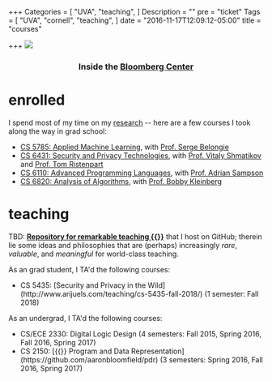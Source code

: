 +++
Categories = [
  "UVA",
  "teaching",
]
Description = ""
pre = "ticket"
Tags = [
  "UVA",
  "cornell",
  "teaching",
]
date = "2016-11-17T12:09:12-05:00"
title = "courses"

+++
<img src="/img/bloomberg.jpg">
### <div style="text-align:center">Inside the [Bloomberg Center](https://tech.cornell.edu/campus/bloomberg-center)</div>


# enrolled
I spend most of my time on my [research](/research/) -- here are a few
courses I took along the way in grad school:

<ul class="ul-interests fa-ul">
<li>
<i class="fa-li fa fa-university"></i>
<a href="https://cornelltech.github.io/cs5785-fall-2018/" target="_blank" rel="noopener">CS 5785: Applied Machine Learning</a>, with 
<a href="https://blogs.cornell.edu/techfaculty/serge-belongie/" target="_blank" rel="noopener">Prof. Serge Belongie</a>
</li>
<li>
<i class="fa-li fa fa-university"></i>
<a href="https://www.cs.cornell.edu/~shmat/courses/cs6431/" target="_blank" rel="noopener">CS 6431: Security and Privacy Technologies</a>, with 
<a href="https://www.cs.cornell.edu/~shmat/" target="_blank" rel="noopener">Prof. Vitaly Shmatikov</a>
and
<a href="https://rist.tech.cornell.edu/" target="_blank" rel="noopener">Prof. Tom Ristenpart</a>
</li>
<li>
<i class="fa-li fa fa-university"></i>
<a href="https://www.cs.cornell.edu/courses/cs6110/2018sp/" target="_blank" rel="noopener">CS 6110: Advanced Programming Languages</a>, with 
<a href="https://www.cs.cornell.edu/~asampson/" target="_blank" rel="noopener">Prof. Adrian
Sampson</a>
</li>
<li>
<i class="fa-li fa fa-university"></i>
<a href="https://www.cs.cornell.edu/courses/cs6820/2017fa/" target="_blank" rel="noopener">CS 6820: Analysis of Algorithms</a>, with 
<a href="https://www.cs.cornell.edu/~rdk/" target="_blank" rel="noopener">Prof. Bobby Kleinberg</a>
</li>
</ul>

# teaching
TBD: [**Repository for remarkable
teaching {{<fa github>}}**](https://github.com/havron/teaching) that I host on
GitHub; therein lie some ideas and philosophies that are (perhaps)
increasingly *rare*, *valuable*, and *meaningful* for world-class teaching.

As an grad student, I TA'd the following courses:
<ul class="ul-interests fa-ul">
<li>
<i class="fa-li fa fa-university"></i>
CS 5435: [Security and Privacy in the
Wild](http://www.arijuels.com/teaching/cs-5435-fall-2018/) (1 semester: Fall 2018)
</li>
</ul>

As an undergrad, I TA'd the following courses:
<ul class="ul-interests fa-ul">
<li>
<i class="fa-li fa fa-university"></i>
CS/ECE 2330: Digital Logic
Design (4 semesters: Fall 2015, Spring 2016, Fall 2016, Spring 2017)
</li>
<li>
<i class="fa-li fa fa-university"></i>
CS 2150: [{{<fa github>}} Program and Data
Representation](https://github.com/aaronbloomfield/pdr)
(3 semesters: Spring 2016, Fall 2016, Spring 2017)
</li>
</ul>
